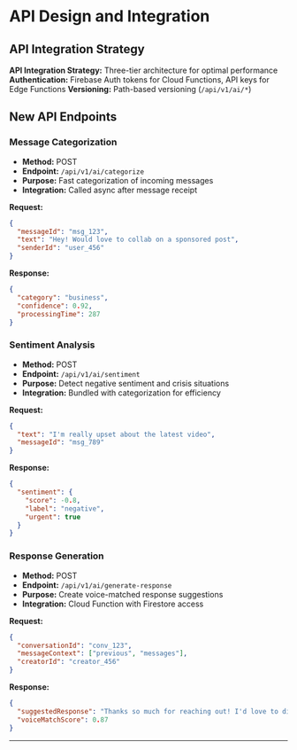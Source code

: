 # API Design and Integration

## API Integration Strategy

**API Integration Strategy:** Three-tier architecture for optimal performance
**Authentication:** Firebase Auth tokens for Cloud Functions, API keys for Edge Functions
**Versioning:** Path-based versioning (`/api/v1/ai/*`)

## New API Endpoints

### Message Categorization

- **Method:** POST
- **Endpoint:** `/api/v1/ai/categorize`
- **Purpose:** Fast categorization of incoming messages
- **Integration:** Called async after message receipt

**Request:**

```json
{
  "messageId": "msg_123",
  "text": "Hey! Would love to collab on a sponsored post",
  "senderId": "user_456"
}
```

**Response:**

```json
{
  "category": "business",
  "confidence": 0.92,
  "processingTime": 287
}
```

### Sentiment Analysis

- **Method:** POST
- **Endpoint:** `/api/v1/ai/sentiment`
- **Purpose:** Detect negative sentiment and crisis situations
- **Integration:** Bundled with categorization for efficiency

**Request:**

```json
{
  "text": "I'm really upset about the latest video",
  "messageId": "msg_789"
}
```

**Response:**

```json
{
  "sentiment": {
    "score": -0.8,
    "label": "negative",
    "urgent": true
  }
}
```

### Response Generation

- **Method:** POST
- **Endpoint:** `/api/v1/ai/generate-response`
- **Purpose:** Create voice-matched response suggestions
- **Integration:** Cloud Function with Firestore access

**Request:**

```json
{
  "conversationId": "conv_123",
  "messageContext": ["previous", "messages"],
  "creatorId": "creator_456"
}
```

**Response:**

```json
{
  "suggestedResponse": "Thanks so much for reaching out! I'd love to discuss this opportunity. Can you email my team at...",
  "voiceMatchScore": 0.87
}
```

---
